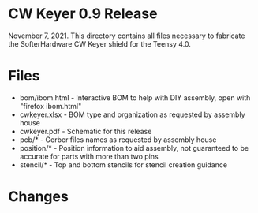 CW Keyer 0.9 Release
====================


November 7, 2021. This directory contains all files necessary to fabricate the SofterHardware CW Keyer shield for the Teensy 4.0.

# Files

 * bom/ibom.html - Interactive BOM to help with DIY assembly, open with "firefox ibom.html"
 * cwkeyer.xlsx - BOM type and organization as requested by assembly house
 * cwkeyer.pdf - Schematic for this release
 * pcb/* - Gerber files names as requested by assembly house
 * position/* - Position information to aid assembly, not guaranteed to be accurate for parts with more than two pins
 * stencil/* - Top and bottom stencils for stencil creation guidance

# Changes
